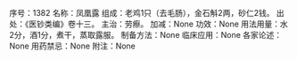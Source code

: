 序号：1382
名称：凤凰露
组成：老鸡1只（去毛肠），金石斛2两，砂仁2钱。
出处：《医钞类编》卷十三。
主治：劳瘵。
加减：None
功效：None
用法用量：水2分，酒1分，煮干，蒸取露服。
制备方法：None
临床应用：None
各家论述：None
用药禁忌：None
附注：None
